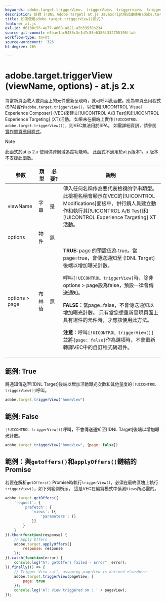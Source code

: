 ```yaml
---
keywords: adobe.target.triggerView， triggerView， triggerview， trigger view， at.js，函式，函式， viewName， viewname，檢視名稱， adobe.target.triggerView1
description: 針對 [!DNL Adobe Target] at.js JavaScript程式庫使用adobe.target.triggerView()函式，以用於單頁應用程式(SPA)。 (at.js 2.x)
title: 如何使用adobe.target.triggerView()函式？
feature: at.js
exl-id: d6130c56-4e77-4668-ad21-a5b335f8b234
source-git-commit: e5bae1ac9485c3e1d7c55e6386f332755196ffab
workflow-type: tm+mt
source-wordcount: '326'
ht-degree: 26%

---
```


# adobe.target.triggerView (viewName, options) - at.js 2.x

每當新頁面載入或頁面上的元件重新呈現時，就可呼叫此函數。應為單頁應用程式(SPA)實作`adobe.target.triggerView()`，以使用[!UICONTROL Visual Experience Composer] (VEC)來建立[!UICONTROL A/B Test]和[!UICONTROL Experience Targeting] (XT)活動。 如果未在網站上實作`[!UICONTROL adobe.target.triggerView()]`，則VEC無法用於SPA。 如需詳細資訊，請參閱[實作單頁應用程式](/help/dev/implement/client-side/atjs/how-to-deployatjs/target-atjs-single-page-application.md)。

>[!NOTE]
>
>此函式於at.js 2.*x* 使用供跨網域追蹤功能時。 此函式不適用於at.js版本1。*x* 版本不支援此函數。

| 參數 | 類型 | 必要? | 說明 |
| --- | --- | --- | --- |
| viewName | 字串 | 是 | 傳入任何名稱作為要代表檢視的字串類型。此檢視名稱會顯示在VEC的[!UICONTROL Modifications]面板中，供行銷人員建立動作和執行其[!UICONTROL A/B Test]和[!UICONTROL Experience Targeting] XT活動。 |
| options | 物件 | 無 |  |
| options > page | 布林值 | 無 | **TRUE:** page 的預設值為 true。當 page=true，會傳送通知至 [!DNL Target] 後端以增加曝光計數。<P>呼叫`[!UICONTROL triggerView]`時，除非options > page設為false，預設一律會傳送通知。<P>**FALSE：**&#x200B;當page=false，不會傳送通知以增加曝光計數。 只有當您想重新呈現頁面上具有選件的元件時，才應該使用此方法。<P>**注意**：呼叫`[!UICONTROL triggerView()]`並將`{page: false}`作為選項時，不會重新轉譯VEC中的自訂程式碼選件。 |

## 範例: True

將通知傳送至[!DNL Target]後端以增加活動曝光次數和其他量度的`[!UICONTROL triggerView()]`呼叫。

```javascript {line-numbers="true"}
adobe.target.triggerView("homeView")
```

## 範例: False

`[!UICONTROL triggerView()]`呼叫，不會傳送通知至[!DNL Target]後端以增加曝光計數。

```javascript {line-numbers="true"}
adobe.target.triggerView("homeView", {page: false})
```

## 範例：與`getoffers()`和`applyOffers()`鏈結的Promise

若要在解析`getOffers()` Promise時執行`triggerView()`，必須在最終區塊上執行`triggerView()`，如下列範例所示。 這是VEC在編寫模式中偵測`Views`所必需的。

```javascript {line-numbers="true"}
adobe.target.getOffers({
    'request': {
        'prefetch': {
            'views': [{
                'parameters': {}
            }]
        }
    }
}).then(function(response) {
    // Apply Offers
    adobe.target.applyOffers({
        response: response
    });
}).catch(function(error) {
    console.log("AT: getOffers failed - Error", error);
}).finally(() => {
    // Trigger View call, assuming pageView is defined elsewhere
    adobe.target.triggerView(pageView, {
        page: true
    });
    console.log('AT: View triggered on : ' + pageView);
});
```

